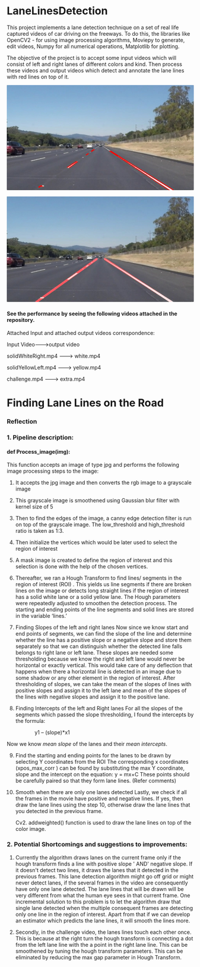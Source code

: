# LaneLinesDetection
This project implements a lane detection technique on a set of real life captured videos of car driving on the freeways. To do this, the libraries like OpenCV2 - for using image processing algorithms, Moviepy to generate, edit videos, Numpy for all numerical operations, Matplotlib for plotting.  

The objective of the project is to accept some input videos which will consist of left and right lanes of different colors and kind. Then process these videos and output videos which detect and annotate the lane lines with red lines on top of it. 

![Hough Transform to find lanes](https://github.com/9lash/LaneLinesDetection/blob/master/line-segments-example.jpg)

![Lane Detection](https://github.com/9lash/LaneLinesDetection/blob/master/laneLines_thirdPass.jpg)


#### See the performance by seeing the following videos attached in the repository.

Attached Input and attached output videos correspondence:

Input Video--->output video

solidWhiteRight.mp4 ---> white.mp4

solidYellowLeft.mp4 ---> yellow.mp4

challenge.mp4 ---> extra.mp4

# **Finding Lane Lines on the Road** 


### Reflection

### 1. Pipeline description: 


#### def Process_image(img):
This function accepts an image of type jpg and performs the following image processing steps to the image: 
1. It accepts the jpg image and then converts the rgb image to a grayscale image 
2. This grayscale image is smoothened using Gaussian blur filter with kernel size of 5
3. Then to find the edges of the image, a canny edge detection filter is run on top of the grayscale image. The low_threshold and high_threshold ratio is taken as 1:3. 
4. Then initialize the vertices  which would be later used to select the region of interest
5. A mask image is created to define the region of interest and this selection is done with the help of the chosen vertices. 
6. Thereafter, we ran a Hough Transform to find lines/ segments in the region of interest (ROI) . This yields us line segments if there are broken lines on the image or detects long straight lines if the region of interest has a solid white lane or a solid yellow lane. The Hough parameters were repeatedly adjusted to smoothen the detection process.  The starting and ending points of the line segments and solid lines are stored in the variable ‘lines.’

7. Finding Slopes of the left and right lanes 
Now since we know start and end points of segments, we can find the slope of the line and determine whether the line has a positive slope or a negative slope and store them separately so that we can distinguish whether the detected line falls belongs to right lane or left lane. These slopes are needed some thresholding because we know the right and left lane would never be horizontal or exactly vertical. This would take care of any deflection that happens when there a horizontal line is detected in an image due to some shadow or any other element in the region of interest.  After thresholding of slopes, we can take the mean of the slopes of lines with positive slopes and assign it to the left lane and mean of the slopes of the lines with negative slopes and assign it to the positive lane. 

8. Finding Intercepts of the left and Right lanes
For all the slopes of the segments which passed the slope thresholding, I found the intercepts by the formula: 
   
   
   &nbsp;&nbsp;&nbsp;&nbsp;&nbsp;&nbsp;&nbsp;&nbsp;&nbsp;&nbsp;&nbsp;&nbsp;&nbsp;y1 – (slope)*x1
                        
 Now we know *mean slope* of the lanes and their *mean intercepts*.

9. Find the starting and ending points for the lanes to be drawn by selecting Y coordinates from the ROI 
The corresponding x coordinates (xpos_max_corr )  can be found by substituting the max Y coordinate, slope and the intercept on the equation: 	y = mx+C
These points should be carefully paired so that they form lane lines.  (Refer comments)

10. Smooth when there are only one lanes detected
Lastly, we check if all the frames in the movie have positive and negative lines. If yes, then draw the lane lines using the step 10, otherwise draw the lane lines that you detected in the previous frame. 

    Cv2. addweighted() function is used to draw the lane lines on top of the color image. 



### 2. Potential Shortcomings and suggestions to improvements: 
1. Currently the algorithm draws lanes on the current frame only if the hough transform finds a line with positive slope ' AND' negative slope. If it doesn't detect two lines, it draws the lanes that it detected in the previous frames. This lane detection algorithm might go off grid or might never detect lanes, if the several frames in the video are consequently have only one lane detected. The lane lines that will be drawn will be very different from what the human eye sees in that current frame. One incremental solution to this problem is to let the algorithm draw that single lane detected when the multiple consequent frames are detecting only one line in the region of interest. Apart from that if we can develop an estimator which predicts the lane lines, it will smooth the lines more. 

2. Secondly, in the challenge video, the lanes lines touch each other once. This is because at the right turn the hough transform is connecting a dot from the left lane line with the a point in the right lane line. This can be smoothened by tuning the hough transform parameters. This can be eliminated by reducing the max gap parameter in Hough Transform. 


